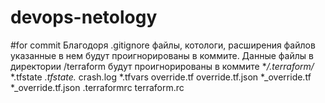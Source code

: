 # devops-netology
#for commit
Благодоря .gitignore файлы, котологи, расширения файлов указанные в нем будут проигнорированы в коммите.
Данные файлы в директории /terraform будут проигнорированы в коммите
**/.terraform/*
*.tfstate
*.tfstate.*
crash.log
*.tfvars
override.tf
override.tf.json
*_override.tf
*_override.tf.json
.terraformrc
terraform.rc

